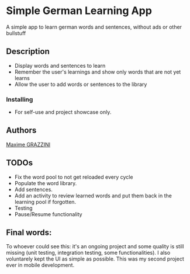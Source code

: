 # Simple German Learning App

A simple app to learn german words and sentences, without ads or other bullstuff

## Description

- Display words and sentences to learn
- Remember the user's learnings and show only words that are not yet learns
- Allow the user to add words or sentences to the library
  
### Installing

* For self-use and project showcase only.

## Authors

[Maxime GRAZZINI](linkedin.com/in/m-grazzini/)

## TODOs

- Fix the word pool to not get reloaded every cycle
- Populate the word library.
- Add sentences.
- Add an activity to review learned words and put them back in the learning pool if forgotten.
- Testing
- Pause/Resume functionality

## Final words:

To whoever could see this: it's an ongoing project and some quality is still missing (unit testing, integration testing, some functionalities). I also voluntarely kept the UI as simple as possible.
This was my second project ever in mobile development.
